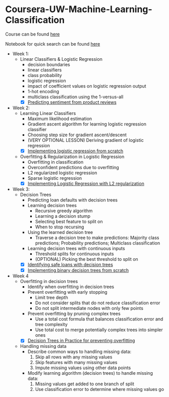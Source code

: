 # Coursera-UW-Machine-Learning-Classification

Course can be found [here](https://www.coursera.org/learn/ml-classification)

Notebook for quick search can be found [here](https://ssq.github.io/2017/08/19/Coursera%20UW%20Machine%20Learning%20Specialization%20Notebook/)

- Week 1: 
  - Linear Classifiers & Logistic Regression
    - decision boundaries
    - linear classifiers
    - class probability
    - logistic regression
    - impact of coefficient values on logistic regression output
    - 1-hot encoding
    - multiclass classification using the 1-versus-all
    - [x] [Predicting sentiment from product reviews](https://github.com/SSQ/Coursera-UW-Machine-Learning-Classification/tree/master/Programming%20Assignment%201)
- Week 2: 
  - Learning Linear Classifiers
    - Maximum likelihood estimation
    - Gradient ascent algorithm for learning logistic regression classifier
    - Choosing step size for gradient ascent/descent
    - (VERY OPTIONAL LESSON) Deriving gradient of logistic regression
    - [x] [Implementing logistic regression from scratch](https://github.com/SSQ/Coursera-UW-Machine-Learning-Classification/tree/master/Programming%20Assignment%202)  
  - Overfitting & Regularization in Logistic Regression
    - Overfitting in classification
    - Overconfident predictions due to overfitting
    - L2 regularized logistic regression
    - Sparse logistic regression
    - [x] [Implementing Logistic Regression with L2 regularization](https://github.com/SSQ/Coursera-UW-Machine-Learning-Classification/tree/master/Programming%20Assignment%203)
- Week 3:
  - Decision Trees
    - Predicting loan defaults with decision trees
    - Learning decision trees
        - Recursive greedy algorithm
        - Learning a decision stump
        - Selecting best feature to split on
        - When to stop recursing
    - Using the learned decision tree
        - Traverse a decision tree to make predictions: Majority class predictions; Probability predictions; Multiclass classification
    - Learning decision trees with continuous inputs
        - Threshold splits for continuous inputs
        - (OPTIONAL) Picking the best threshold to split on
    - [x] [Identifying safe loans with decision trees](https://github.com/SSQ/Coursera-UW-Machine-Learning-Classification/tree/master/Programming%20Assignment%204)
    - [x] [Implementing binary decision trees from scratch](https://github.com/SSQ/Coursera-UW-Machine-Learning-Classification/tree/master/Programming%20Assignment%205)
- Week 4
  - Overfitting in decision trees 
    - Identify when overfitting in decision trees
    - Prevent overfitting with early stopping
      - Limit tree depth
      - Do not consider splits that do not reduce classification error
      - Do not split intermediate nodes with only few points
    - Prevent overfitting by pruning complex trees
      - Use a total cost formula that balances classification error and tree complexity
      - Use total cost to merge potentially complex trees into simpler ones 
    - [x] [Decision Trees in Practice for preventing overfitting](https://github.com/SSQ/Coursera-UW-Machine-Learning-Classification/tree/master/Programming%20Assignment%206) 
  - Handling missing data 
    - Describe common ways to handling missing data:
      1. Skip all rows with any missing values
      2. Skip features with many missing values
      3. Impute missing values using other data points
    - Modify learning algorithm (decision trees) to handle missing data:
      1. Missing values get added to one branch of split
      2. Use classification error to determine where missing values go 
